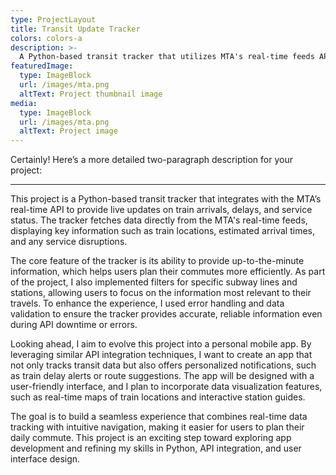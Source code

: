 ```yaml
---
type: ProjectLayout
title: Transit Update Tracker
colors: colors-a
description: >-
  A Python-based transit tracker that utilizes MTA's real-time feeds API to fetch and display live train data. The project enables users to monitor train arrivals, delays, and service updates, providing an efficient way to navigate the MTA system in real time. Here is my github link to my project: https://github.com/katkay1997/NYC-TransitAPI
featuredImage:
  type: ImageBlock
  url: /images/mta.png
  altText: Project thumbnail image
media:
  type: ImageBlock
  url: /images/mta.png
  altText: Project image
---
```


Certainly! Here’s a more detailed two-paragraph description for your project:

---

This project is a Python-based transit tracker that integrates with the MTA’s real-time API to provide live updates on train arrivals, delays, and service status. The tracker fetches data directly from the MTA's real-time feeds, displaying key information such as train locations, estimated arrival times, and any service disruptions.

 The core feature of the tracker is its ability to provide up-to-the-minute information, which helps users plan their commutes more efficiently. As part of the project, I also implemented filters for specific subway lines and stations, allowing users to focus on the information most relevant to their travels. To enhance the experience, I used error handling and data validation to ensure the tracker provides accurate, reliable information even during API downtime or errors.

Looking ahead, I aim to evolve this project into a personal mobile app. By leveraging similar API integration techniques, I want to create an app that not only tracks transit data but also offers personalized notifications, such as train delay alerts or route suggestions. The app will be designed with a user-friendly interface, and I plan to incorporate data visualization features, such as real-time maps of train locations and interactive station guides.

 The goal is to build a seamless experience that combines real-time data tracking with intuitive navigation, making it easier for users to plan their daily commute. This project is an exciting step toward exploring app development and refining my skills in Python, API integration, and user interface design.